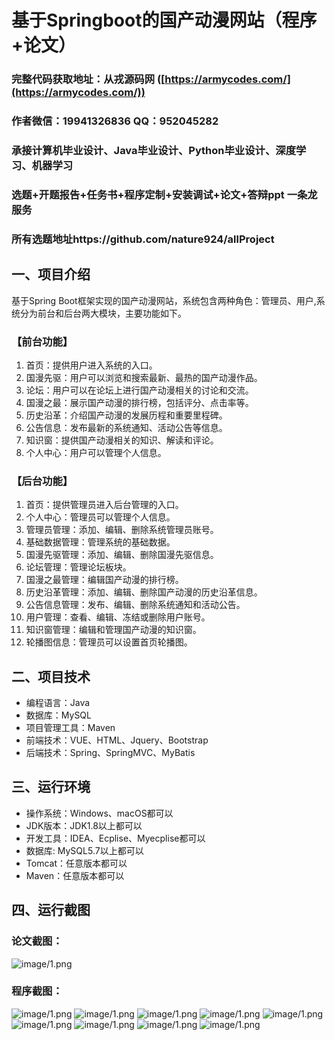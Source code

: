 基于Springboot的国产动漫网站（程序+论文）
=
### 完整代码获取地址：从戎源码网 ([https://armycodes.com/](https://armycodes.com/))
### 作者微信：19941326836  QQ：952045282 
### 承接计算机毕业设计、Java毕业设计、Python毕业设计、深度学习、机器学习
### 选题+开题报告+任务书+程序定制+安装调试+论文+答辩ppt 一条龙服务
### 所有选题地址https://github.com/nature924/allProject

一、项目介绍
---
基于Spring Boot框架实现的国产动漫网站，系统包含两种角色：管理员、用户,系统分为前台和后台两大模块，主要功能如下。
### 【前台功能】

1. 首页：提供用户进入系统的入口。
2. 国漫先驱：用户可以浏览和搜索最新、最热的国产动漫作品。
3. 论坛：用户可以在论坛上进行国产动漫相关的讨论和交流。
4. 国漫之最：展示国产动漫的排行榜，包括评分、点击率等。
5. 历史沿革：介绍国产动漫的发展历程和重要里程碑。
6. 公告信息：发布最新的系统通知、活动公告等信息。
7. 知识窗：提供国产动漫相关的知识、解读和评论。
8. 个人中心：用户可以管理个人信息。

### 【后台功能】

1. 首页：提供管理员进入后台管理的入口。
2. 个人中心：管理员可以管理个人信息。
3. 管理员管理：添加、编辑、删除系统管理员账号。
4. 基础数据管理：管理系统的基础数据。
5. 国漫先驱管理：添加、编辑、删除国漫先驱信息。
6. 论坛管理：管理论坛板块。
7. 国漫之最管理：编辑国产动漫的排行榜。
8. 历史沿革管理：添加、编辑、删除国产动漫的历史沿革信息。
9. 公告信息管理：发布、编辑、删除系统通知和活动公告。
10. 用户管理：查看、编辑、冻结或删除用户账号。
11. 知识窗管理：编辑和管理国产动漫的知识窗。
12. 轮播图信息：管理员可以设置首页轮播图。








二、项目技术
---
- 编程语言：Java
- 数据库：MySQL
- 项目管理工具：Maven
- 前端技术：VUE、HTML、Jquery、Bootstrap
- 后端技术：Spring、SpringMVC、MyBatis

三、运行环境
---
- 操作系统：Windows、macOS都可以
- JDK版本：JDK1.8以上都可以
- 开发工具：IDEA、Ecplise、Myecplise都可以
- 数据库: MySQL5.7以上都可以
- Tomcat：任意版本都可以
- Maven：任意版本都可以

四、运行截图
---
### 论文截图：
![image/1.png](limage/1.png)

### 程序截图：
![image/1.png](image/1.png)
![image/1.png](image/2.png)
![image/1.png](image/3.png)
![image/1.png](image/4.png)
![image/1.png](image/5.png)
![image/1.png](image/6.png)
![image/1.png](image/7.png)
![image/1.png](image/8.png)
![image/1.png](image/9.png)


